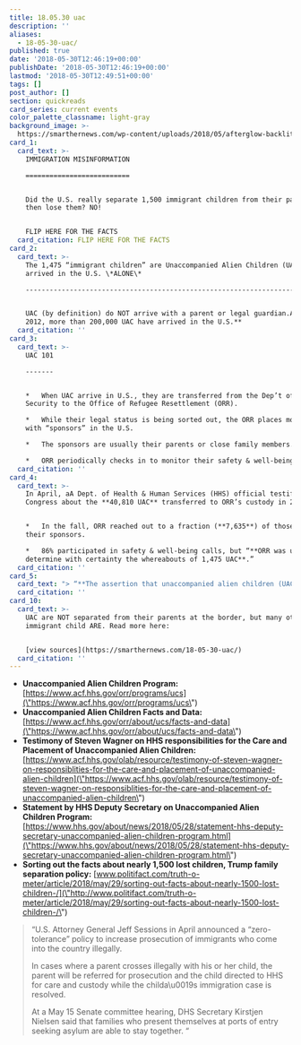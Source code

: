 ```yaml
---
title: 18.05.30 uac
description: ''
aliases:
  - 18-05-30-uac/
published: true
date: '2018-05-30T12:46:19+00:00'
publishDate: '2018-05-30T12:46:19+00:00'
lastmod: '2018-05-30T12:49:51+00:00'
tags: []
post_author: []
section: quickreads
card_series: current events
color_palette_classname: light-gray
background_image: >-
  https://smarthernews.com/wp-content/uploads/2018/05/afterglow-backlit-barb-wires-735025-scaled.jpg
card_1:
  card_text: >-
    IMMIGRATION MISINFORMATION

    ==========================


    Did the U.S. really separate 1,500 immigrant children from their parents &
    then lose them? NO!


    FLIP HERE FOR THE FACTS
  card_citation: FLIP HERE FOR THE FACTS
card_2:
  card_text: >-
    The 1,475 “immigrant children” are Unaccompanied Alien Children (UAC) who
    arrived in the U.S. \*ALONE\*

    -------------------------------------------------------------------------------------------------------


    UAC (by definition) do NOT arrive with a parent or legal guardian.A **Since
    2012, more than 200,000 UAC have arrived in the U.S.**
  card_citation: ''
card_3:
  card_text: >-
    UAC 101

    -------


    *   When UAC arrive in U.S., they are transferred from the Dep’t of Homeland
    Security to the Office of Refugee Resettlement (ORR).

    *   While their legal status is being sorted out, the ORR places most UAC
    with “sponsors” in the U.S.

    *   The sponsors are usually their parents or close family members.

    *   ORR periodically checks in to monitor their safety & well-being.
  card_citation: ''
card_4:
  card_text: >-
    In April, aA Dept. of Health & Human Services (HHS) official testified to
    Congress about the **40,810 UAC** transferred to ORR’s custody in 2017


    *   In the fall, ORR reached out to a fraction (**7,635**) of those UAC &
    their sponsors.

    *   86% participated in safety & well-being calls, but “**ORR was unable to
    determine with certainty the whereabouts of 1,475 UAC**.”
  card_citation: ''
card_5:
  card_text: "> “**The assertion that unaccompanied alien children (UAC) are a\x18losta\x19 is completely false**. … These children are not a\x18losta\x19; their sponsors a\x14 who … in all cases have been vetted for criminality and ability to provide for thema\x14 simply did not respond or could not be reached when this voluntary call was made.”\n> \n> HHS Deputy Secretary Eric Hargan, May 28 statement"
  card_citation: ''
card_10:
  card_text: >-
    UAC are NOT separated from their parents at the border, but many other
    immigrant child ARE. Read more here:


    [view sources](https://smarthernews.com/18-05-30-uac/)
  card_citation: ''
---
```

*   **Unaccompanied Alien Children Program:** [https://www.acf.hhs.gov/orr/programs/ucs](\"https://www.acf.hhs.gov/orr/programs/ucs\")
*   **Unaccompanied Alien Children Facts and Data:** [https://www.acf.hhs.gov/orr/about/ucs/facts-and-data](\"https://www.acf.hhs.gov/orr/about/ucs/facts-and-data\")
*   **Testimony of Steven Wagner on HHS responsibilities for the Care and Placement of Unaccompanied Alien Children:** [https://www.acf.hhs.gov/olab/resource/testimony-of-steven-wagner-on-responsiblities-for-the-care-and-placement-of-unaccompanied-alien-children](\"https://www.acf.hhs.gov/olab/resource/testimony-of-steven-wagner-on-responsiblities-for-the-care-and-placement-of-unaccompanied-alien-children\")
*   **Statement by HHS Deputy Secretary on Unaccompanied Alien Children Program:** [https://www.hhs.gov/about/news/2018/05/28/statement-hhs-deputy-secretary-unaccompanied-alien-children-program.html](\"https://www.hhs.gov/about/news/2018/05/28/statement-hhs-deputy-secretary-unaccompanied-alien-children-program.html\")
*   **Sorting out the facts about nearly 1,500 lost children, Trump family separation policy:** [www.politifact.com/truth-o-meter/article/2018/may/29/sorting-out-facts-about-nearly-1500-lost-children-/](\"http://www.politifact.com/truth-o-meter/article/2018/may/29/sorting-out-facts-about-nearly-1500-lost-children-/\")

> “U.S. Attorney General Jeff Sessions in April announced a “zero-tolerance” policy to increase prosecution of immigrants who come into the country illegally.
> 
> In cases where a parent crosses illegally with his or her child, the parent will be referred for prosecution and the child directed to HHS for care and custody while the childa\\u0019s immigration case is resolved.
> 
> At a May 15 Senate committee hearing, DHS Secretary Kirstjen Nielsen said that families who present themselves at ports of entry seeking asylum are able to stay together. “
